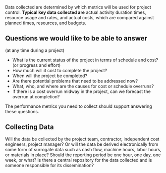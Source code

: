 Data collected are determined by which metrics will be used for project control.
**Typical key data collected are** actual activity duration times, resource usage and rates, and actual costs, which are compared against planned times, resources, and budgets.
## Questions we would like to be able to answer 
(at any time during a project)
- What is the current status of the project in terms of schedule and cost?(or progress and effort)
- How much will it cost to complete the project?
- When will the project be completed?
- Are there potential problems that need to be addressed now?
- What, who, and where are the causes for cost or schedule overruns?
- If there is a cost overrun midway in the project, can we forecast the overrun at completion?

The performance metrics you need to collect should support answering these questions.

## Collecting Data
Will the data be collected by the project team, contractor, independent cost engineers, project manager? Or will the data be derived electronically from some form of surrogate data such as cash flow, machine hours, labor hours, or materials in place? Should the reporting period be one hour, one day, one week, or what? Is there a central repository for the data collected and is someone responsible for its dissemination?